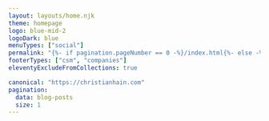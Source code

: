 ```yaml
---
layout: layouts/home.njk
theme: homepage
logo: blue-mid-2
logoDark: blue
menuTypes: ["social"]
permalink: "{%- if pagination.pageNumber == 0 -%}/index.html{%- else -%}/.delete/homepages/{{- pagination.pageNumber -}}/{%- endif -%}"
footerTypes: ["csm", "companies"]
eleventyExcludeFromCollections: true

canonical: "https://christianhain.com"
pagination:
  data: blog-posts
  size: 1
---
```


